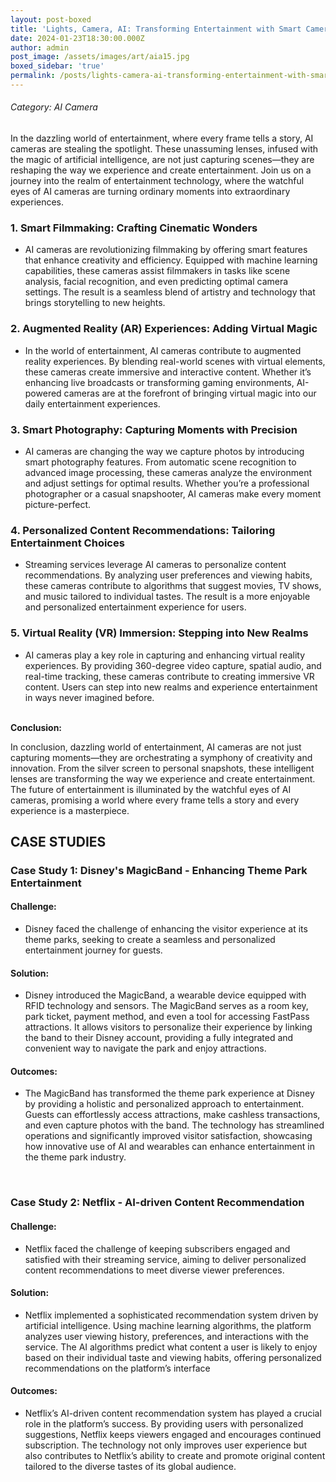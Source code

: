 ```yaml
---
layout: post-boxed
title: 'Lights, Camera, AI: Transforming Entertainment with Smart Cameras'
date: 2024-01-23T18:30:00.000Z
author: admin
post_image: /assets/images/art/aia15.jpg
boxed_sidebar: 'true'
permalink: /posts/lights-camera-ai-transforming-entertainment-with-smart-cameras
---
```


###### Category: AI Camera

In the dazzling world of entertainment, where every frame tells a story, AI cameras are stealing the spotlight. These unassuming lenses, infused with the magic of artificial intelligence, are not just capturing scenes—they are reshaping the way we experience and create entertainment. Join us on a journey into the realm of entertainment technology, where the watchful eyes of AI cameras are turning ordinary moments into extraordinary experiences.

### 1. Smart Filmmaking: Crafting Cinematic Wonders

* AI cameras are revolutionizing filmmaking by offering smart features that enhance creativity and efficiency. Equipped with machine learning capabilities, these cameras assist filmmakers in tasks like scene analysis, facial recognition, and even predicting optimal camera settings. The result is a seamless blend of artistry and technology that brings storytelling to new heights.

### 2. Augmented Reality (AR) Experiences: Adding Virtual Magic

* In the world of entertainment, AI cameras contribute to augmented reality experiences. By blending real-world scenes with virtual elements, these cameras create immersive and interactive content. Whether it’s enhancing live broadcasts or transforming gaming environments, AI-powered cameras are at the forefront of bringing virtual magic into our daily entertainment experiences.

### 3. Smart Photography: Capturing Moments with Precision

* AI cameras are changing the way we capture photos by introducing smart photography features. From automatic scene recognition to advanced image processing, these cameras analyze the environment and adjust settings for optimal results. Whether you’re a professional photographer or a casual snapshooter, AI cameras make every moment picture-perfect.

### 4. Personalized Content Recommendations: Tailoring Entertainment Choices

* Streaming services leverage AI cameras to personalize content recommendations. By analyzing user preferences and viewing habits, these cameras contribute to algorithms that suggest movies, TV shows, and music tailored to individual tastes. The result is a more enjoyable and personalized entertainment experience for users.

### 5. Virtual Reality (VR) Immersion: Stepping into New Realms

* AI cameras play a key role in capturing and enhancing virtual reality experiences. By providing 360-degree video capture, spatial audio, and real-time tracking, these cameras contribute to creating immersive VR content. Users can step into new realms and experience entertainment in ways never imagined before.

<br>
<b>Conclusion:</b>
<p>
In conclusion, dazzling world of entertainment, AI cameras are not just capturing moments—they are orchestrating a symphony of creativity and innovation. From the silver screen to personal snapshots, these intelligent lenses are transforming the way we experience and create entertainment. The future of entertainment is illuminated by the watchful eyes of AI cameras, promising a world where every frame tells a story and every experience is a masterpiece.
</p>

## CASE STUDIES

### Case Study 1: Disney's MagicBand - Enhancing Theme Park Entertainment

#### Challenge:

* Disney faced the challenge of enhancing the visitor experience at its theme parks, seeking to create a seamless and personalized entertainment journey for guests.

#### Solution:

* Disney introduced the MagicBand, a wearable device equipped with RFID technology and sensors. The MagicBand serves as a room key, park ticket, payment method, and even a tool for accessing FastPass attractions. It allows visitors to personalize their experience by linking the band to their Disney account, providing a fully integrated and convenient way to navigate the park and enjoy attractions.

#### Outcomes:

* The MagicBand has transformed the theme park experience at Disney by providing a holistic and personalized approach to entertainment. Guests can effortlessly access attractions, make cashless transactions, and even capture photos with the band. The technology has streamlined operations and significantly improved visitor satisfaction, showcasing how innovative use of AI and wearables can enhance entertainment in the theme park industry.

<br>

### Case Study 2: Netflix - AI-driven Content Recommendation

#### Challenge:

* Netflix faced the challenge of keeping subscribers engaged and satisfied with their streaming service, aiming to deliver personalized content recommendations to meet diverse viewer preferences.

#### Solution:

* Netflix implemented a sophisticated recommendation system driven by artificial intelligence. Using machine learning algorithms, the platform analyzes user viewing history, preferences, and interactions with the service. The AI algorithms predict what content a user is likely to enjoy based on their individual taste and viewing habits, offering personalized recommendations on the platform’s interface

#### Outcomes:

* Netflix’s AI-driven content recommendation system has played a crucial role in the platform’s success. By providing users with personalized suggestions, Netflix keeps viewers engaged and encourages continued subscription. The technology not only improves user experience but also contributes to Netflix’s ability to create and promote original content tailored to the diverse tastes of its global audience.
